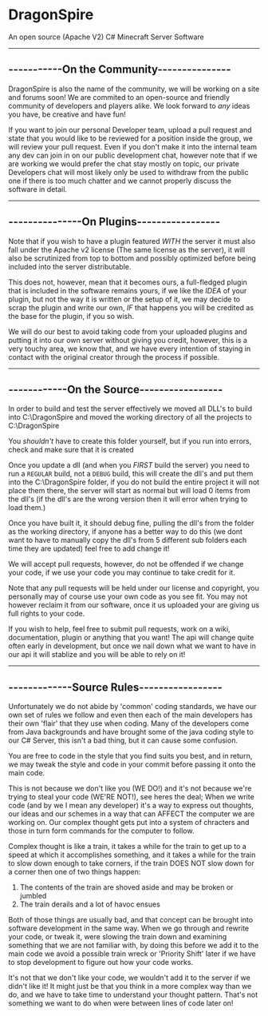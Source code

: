 DragonSpire
===========

An open source (Apache V2) C# Minecraft Server Software

------------------------------------------
-----------On the Community---------------
------------------------------------------
DragonSpire is also the name of the community, we will be working on a site and forums soon! We are commited to an open-source and friendly community of developers and players alike. We look forward to *any* ideas you have, be creative and have fun!

If you want to join our personal Developer team, upload a pull request and state that you would like to be reviewed for a position inside the group, we will review your pull request. Even if you don't make it into the internal team any dev can join in on our public development chat, however note that if we are working we would prefer the chat stay mostly on topic, our private Developers chat will most likely only be used to withdraw from the public one if there is too much chatter and we cannot properly discuss the software in detail.


------------------------------------------
---------------On Plugins-----------------
------------------------------------------
Note that if you wish to have a plugin featured *WITH* the server it must also fall under the Apache v2 license (The same license as the server), it will also be scrutinized from top to bottom and possibly optimized before being included into the server distributable.

This does not, however, mean that it becomes ours, a full-fledged plugin that is included in the software remains yours, if we like the *IDEA* of your plugin, but not the way it is written or the setup of it, we may decide to scrap the plugin and write our own, *IF* that happens you will be credited as the base for the plugin, if you so wish.

We will do our best to avoid taking code from your uploaded plugins and putting it into our own server without giving you credit, however, this is a very touchy area, we know that, and we have every intention of staying in contact with the original creator through the process if possible.


------------------------------------------
------------On the Source-----------------
------------------------------------------
In order to build and test the server effectively we moved all DLL's to build into C:\DragonSpire and moved the working directory of all the projects to C:\DragonSpire

You *shouldn't* have to create this folder yourself, but if you run into errors, check and make sure that it is created

Once you update a dll (and when you *FIRST* build the server) you need to run a ```REGULAR``` build, not a ```DEBUG``` build, this will create the dll's and put them into the C:\DragonSpire folder, if you do not build the entire project it will not place them there, the server will start as normal but will load 0 items from the dll's (if the dll's are the wrong version then it will error when trying to load them.)

Once you have built it, it should debug fine, pulling the dll's from the folder as the working directory, if anyone has a better way to do this (we dont want to have to manually copy the dll's from 5 different sub folders each time they are updated) feel free to add change it!

We will accept pull requests, however, do not be offended if we change your code, if we use your code you may continue to take credit for it.

Note that any pull requests will be held under our license and copyright, you personally may of course use your own code as you see fit. You may not however reclaim it from our software, once it us uploaded your are giving us full rights to your code.

If you wish to help, feel free to submit pull requests, work on a wiki, documentation, plugin or anything that you want! The api will change quite often early in development, but once we nail down what we want to have in our api it will stablize and you will be able to rely on it!


------------------------------------------
-------------Source Rules-----------------
------------------------------------------
Unfortunately we do not abide by 'common' coding standards, we have our own set of rules we follow and even then each of the main developers has their own 'flair' that they use when coding. Many of the developers come from Java backgrounds and have brought some of the java coding style to our C# Server, this isn't a bad thing, but it can cause some confusion.

You are free to code in the style that you find suits you best, and in return, we may tweak the style and code in your commit before passing it onto the main code.

This is not because we don't like you (WE DO!) and it's not because we're trying to steal your code (WE'RE NOT!), see heres the deal; When we write code (and by we I mean any developer) it's a way to express out thoughts, our ideas and our schemes in a way that can AFFECT the computer we are working on. Our complex thought gets put into a system of chracters and those in turn form commands for the computer to follow.

Complex thought is like a train, it takes a while for the train to get up to a speed at which it accomplishes something, and it takes a while for the train to slow down enough to take corners, if the train DOES NOT slow down for a corner then one of two things happen:

1. The contents of the train are shoved aside and may be broken or jumbled
2. The train derails and a lot of havoc ensues

Both of those things are usually bad, and that concept can be brought into software development in the same way. When we go through and rewrite your code, or tweak it, were slowing the train down and examining something that we are not familiar with, by doing this before we add it to the main code we avoid a possible train wreck or 'Priority Shift' later if we have to stop development to figure out how your code works.

It's not that we don't like your code, we wouldn't add it to the server if we didn't like it! It might just be that you think in a more complex way than we do, and we have to take time to understand your thought pattern. That's not something we want to do when were between lines of code later on!
